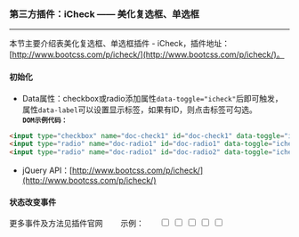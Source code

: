 ### 第三方插件：iCheck —— 美化复选框、单选框
***
本节主要介绍表美化复选框、单选框插件 - iCheck，插件地址：[http://www.bootcss.com/p/icheck/](http://www.bootcss.com/p/icheck/)。
#### 初始化
* Data属性：checkbox或radio添加属性`data-toggle="icheck"`后即可触发，属性`data-label`可以设置显示标签，如果有ID，则点击标签可勾选。<br>
**`DOM示例代码：`**
```html
<input type="checkbox" name="doc-check1" id="doc-check1" data-toggle="icheck" data-label="我是一个复选框">
<input type="radio" name="doc-radio1" id="doc-radio1" data-toggle="icheck" data-label="单选1">
<input type="radio" name="doc-radio1" id="doc-radio2" data-toggle="icheck" data-label="单选2">
```
* jQuery API：[http://www.bootcss.com/p/icheck/](http://www.bootcss.com/p/icheck/)
#### 状态改变事件
更多事件及方法见插件官网
        </blockquote>
        　　<span class="label label-default">示例：</span>　　<input type="checkbox" name="doc-check-t" id="doc-check-t1" value="1000" data-toggle="icheck" data-label="1000">
        <input type="checkbox" name="doc-check-t" id="doc-check-t2" value="2000" data-toggle="icheck" data-label="2000">
        <input type="checkbox" name="doc-check-t" id="doc-check-t3" value="3000" data-toggle="icheck" data-label="3000">
        <input type="checkbox" name="doc-check-t" id="doc-check-t4" value="4000" data-toggle="icheck" data-label="4000">
        <input type="checkbox" name="doc-check-t" id="doc-check-t5" value="5000" data-toggle="icheck" data-label="5000">
        <script type="text/javascript">
            $('input[name="doc-check-t"]').on('ifChanged', function(e) {
                var checked = $(this).is(':checked'), val = $(this).val()
                
                if (checked)
                    $(this).alertmsg('info', '你选择了'+ val)
                else
                    $(this).alertmsg('info', '你取消了'+ val)
            })
        </script>
        <p>示例代码：</p>
        <pre class="brush: js; html-script: true">
            <script type="text/javascript">
                $('input[name="doc-check-t"]').on('ifChanged', function(e) {
                    var checked = $(this).is(':checked'), val = $(this).val()
                    
                    if (checked)
                        $(this).alertmsg('info', '你选择了'+ val)
                    else
                        $(this).alertmsg('info', '你取消了'+ val)
                })
            </script>
            <input type="checkbox" name="doc-check-t" id="doc-check-t1" value="1000" data-toggle="icheck" data-label="1000">
            <input type="checkbox" name="doc-check-t" id="doc-check-t2" value="2000" data-toggle="icheck" data-label="2000">
            <input type="checkbox" name="doc-check-t" id="doc-check-t3" value="3000" data-toggle="icheck" data-label="3000">
            <input type="checkbox" name="doc-check-t" id="doc-check-t4" value="4000" data-toggle="icheck" data-label="4000">
            <input type="checkbox" name="doc-check-t" id="doc-check-t5" value="5000" data-toggle="icheck" data-label="5000">
        </pre>
    </div>
</div>
<div class="bjui-pageFooter">
    <ul>
        <li><button type="button" class="btn-close" data-icon="close">关闭</button></li>
    </ul>
</div>

